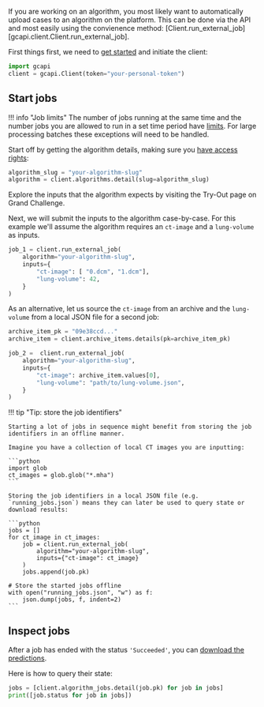 If you are working on an algorithm, you most likely want to automatically upload cases to an algorithm on the platform. This can be done via the API and most easily using the convienence method: [Client.run_external_job][gcapi.client.Client.run_external_job].

First things first, we need to [get started](../../getting-started.md) and initiate the client:

```Python
import gcapi
client = gcapi.Client(token="your-personal-token")
```

## Start jobs

!!! info "Job limits"
    The number of jobs running at the same time and the number jobs you are allowed to run in a set time period have [limits](https://grand-challenge.org/documentation/try-out-your-algorithm/#credits). For large processing batches these exceptions will need to be handled.


Start off by getting the algorithm details, making sure you [have access rights](../../getting-started.md#access-rights):

```Python
algorithm_slug = "your-algorithm-slug"
algorithm = client.algorithms.detail(slug=algorithm_slug)
```

Explore the inputs that the algorithm expects by visiting the Try-Out page on Grand Challenge.



Next, we will submit the inputs to the algorithm case-by-case. For this example we'll assume the algorithm requires an `ct-image` and a `lung-volume` as inputs.

```python
job_1 = client.run_external_job(
    algorithm="your-algorithm-slug",
    inputs={
        "ct-image": [ "0.dcm", "1.dcm"],
        "lung-volume": 42,
    }
)
```

As an alternative, let us source the `ct-image` from an archive and the `lung-volume` from a local JSON file for a second job:

```python
archive_item_pk = "09e38ccd..."
archive_item = client.archive_items.details(pk=archive_item_pk)

job_2 =  client.run_external_job(
    algorithm="your-algorithm-slug",
    inputs={
        "ct-image": archive_item.values[0],
        "lung-volume": "path/to/lung-volume.json",
    }
)
```

!!! tip "Tip: store the job identifiers"

    Starting a lot of jobs in sequence might benefit from storing the job identifiers in an offline manner.

    Imagine you have a collection of local CT images you are inputting:

    ```python
    import glob
    ct_images = glob.glob("*.mha")
    ```

    Storing the job identifiers in a local JSON file (e.g. `running_jobs.json`) means they can later be used to query state or download results:

    ```python
    jobs = []
    for ct_image in ct_images:
        job = client.run_external_job(
            algorithm="your-algorithm-slug",
            inputs={"ct-image": ct_image}
        )
        jobs.append(job.pk)

    # Store the started jobs offline
    with open("running_jobs.json", "w") as f:
        json.dump(jobs, f, indent=2)
    ```

## Inspect jobs
After a job has ended with the status `'Succeeded'`, you can [download the predictions](../algorithm/download_algorithm_predictions.md).

Here is how to query their state:

```python
jobs = [client.algorithm_jobs.detail(job.pk) for job in jobs]
print([job.status for job in jobs])
```
